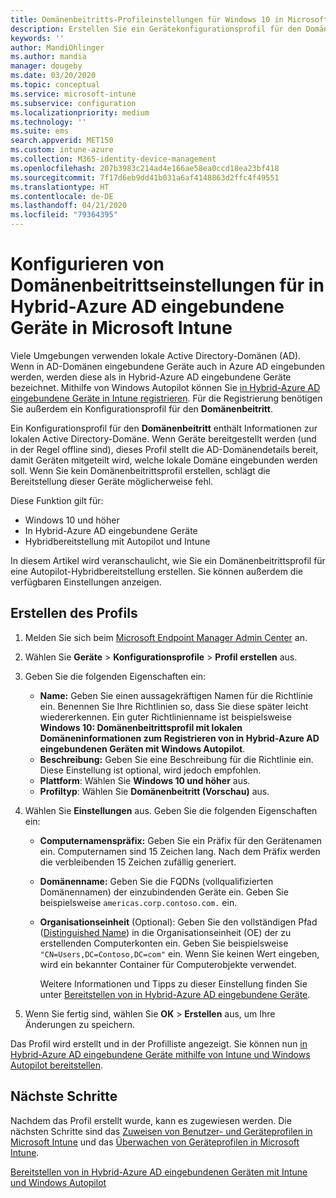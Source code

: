 ```yaml
---
title: Domänenbeitritts-Profileinstellungen für Windows 10 in Microsoft Intune – Azure | Microsoft-Dokumentation
description: Erstellen Sie ein Gerätekonfigurationsprofil für den Domänenbeitritt für in Hybrid-Azure AD eingebundene Geräte. Verwenden Sie dieses Profil zum Bereitstellen von Informationen zur lokalen Active Directory-Domäne auf Geräten, die mit Windows Autopilot und Microsoft Intune bereitgestellt wurden.
keywords: ''
author: MandiOhlinger
ms.author: mandia
manager: dougeby
ms.date: 03/20/2020
ms.topic: conceptual
ms.service: microsoft-intune
ms.subservice: configuration
ms.localizationpriority: medium
ms.technology: ''
ms.suite: ems
search.appverid: MET150
ms.custom: intune-azure
ms.collection: M365-identity-device-management
ms.openlocfilehash: 207b3983c214ad4e166ae58ea0ccd18ea23bf418
ms.sourcegitcommit: 7f17d6eb9dd41b031a6af4148863d2ffc4f49551
ms.translationtype: HT
ms.contentlocale: de-DE
ms.lasthandoff: 04/21/2020
ms.locfileid: "79364395"
---
```

# <a name="configuration-domain-join-settings-for-hybrid-azure-ad-joined-devices-in-microsoft-intune"></a>Konfigurieren von Domänenbeitrittseinstellungen für in Hybrid-Azure AD eingebundene Geräte in Microsoft Intune

Viele Umgebungen verwenden lokale Active Directory-Domänen (AD). Wenn in AD-Domänen eingebundene Geräte auch in Azure AD eingebunden werden, werden diese als in Hybrid-Azure AD eingebundene Geräte bezeichnet. Mithilfe von Windows Autopilot können Sie [in Hybrid-Azure AD eingebundene Geräte in Intune registrieren](../enrollment/windows-autopilot-hybrid.md). Für die Registrierung benötigen Sie außerdem ein Konfigurationsprofil für den **Domänenbeitritt**.

Ein Konfigurationsprofil für den **Domänenbeitritt** enthält Informationen zur lokalen Active Directory-Domäne. Wenn Geräte bereitgestellt werden (und in der Regel offline sind), dieses Profil stellt die AD-Domänendetails bereit, damit Geräten mitgeteilt wird, welche lokale Domäne eingebunden werden soll. Wenn Sie kein Domänenbeitrittsprofil erstellen, schlägt die Bereitstellung dieser Geräte möglicherweise fehl.

Diese Funktion gilt für:

- Windows 10 und höher
- In Hybrid-Azure AD eingebundene Geräte
- Hybridbereitstellung mit Autopilot und Intune

In diesem Artikel wird veranschaulicht, wie Sie ein Domänenbeitrittsprofil für eine Autopilot-Hybridbereitstellung erstellen. Sie können außerdem die verfügbaren Einstellungen anzeigen.

## <a name="create-the-profile"></a>Erstellen des Profils

1. Melden Sie sich beim [Microsoft Endpoint Manager Admin Center](https://go.microsoft.com/fwlink/?linkid=2109431) an.
2. Wählen Sie **Geräte** > **Konfigurationsprofile** > **Profil erstellen** aus.
3. Geben Sie die folgenden Eigenschaften ein:

    - **Name:** Geben Sie einen aussagekräftigen Namen für die Richtlinie ein. Benennen Sie Ihre Richtlinien so, dass Sie diese später leicht wiedererkennen. Ein guter Richtlinienname ist beispielsweise **Windows 10: Domänenbeitrittsprofil mit lokalen Domäneninformationen zum Registrieren von in Hybrid-Azure AD eingebundenen Geräten mit Windows Autopilot**.
    - **Beschreibung:** Geben Sie eine Beschreibung für die Richtlinie ein. Diese Einstellung ist optional, wird jedoch empfohlen.
    - **Plattform**: Wählen Sie **Windows 10 und höher** aus.
    - **Profiltyp**: Wählen Sie **Domänenbeitritt (Vorschau)** aus.

4. Wählen Sie **Einstellungen** aus. Geben Sie die folgenden Eigenschaften ein:

    - **Computernamenspräfix:** Geben Sie ein Präfix für den Gerätenamen ein. Computernamen sind 15 Zeichen lang. Nach dem Präfix werden die verbleibenden 15 Zeichen zufällig generiert.
    - **Domänenname:** Geben Sie die FQDNs (vollqualifizierten Domänennamen) der einzubindenden Geräte ein. Geben Sie beispielsweise `americas.corp.contoso.com.` ein.
    - **Organisationseinheit** (Optional): Geben Sie den vollständigen Pfad ([Distinguished Name](https://docs.microsoft.com/windows/win32/ad/object-names-and-identities#distinguished-name)) in die Organisationseinheit (OE) der zu erstellenden Computerkonten ein. Geben Sie beispielsweise `"CN=Users,DC=Contoso,DC=com"` ein. Wenn Sie keinen Wert eingeben, wird ein bekannter Container für Computerobjekte verwendet.

      Weitere Informationen und Tipps zu dieser Einstellung finden Sie unter [Bereitstellen von in Hybrid-Azure AD eingebundene Geräte](../enrollment/windows-autopilot-hybrid.md).

5. Wenn Sie fertig sind, wählen Sie **OK** > **Erstellen** aus, um Ihre Änderungen zu speichern.

Das Profil wird erstellt und in der Profilliste angezeigt. Sie können nun [in Hybrid-Azure AD eingebundene Geräte mithilfe von Intune und Windows Autopilot bereitstellen](../enrollment/windows-autopilot-hybrid.md).

## <a name="next-steps"></a>Nächste Schritte

Nachdem das Profil erstellt wurde, kann es zugewiesen werden. Die nächsten Schritte sind das [Zuweisen von Benutzer- und Geräteprofilen in Microsoft Intune](device-profile-assign.md) und das [Überwachen von Geräteprofilen in Microsoft Intune](device-profile-monitor.md).

[Bereitstellen von in Hybrid-Azure AD eingebundenen Geräten mit Intune und Windows Autopilot](../enrollment/windows-autopilot-hybrid.md)
